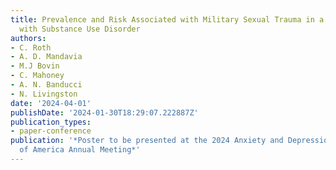 ```yaml
---
title: Prevalence and Risk Associated with Military Sexual Trauma in a Sample of Veterans
  with Substance Use Disorder
authors:
- C. Roth
- A. D. Mandavia
- M.J Bovin
- C. Mahoney
- A. N. Banducci
- N. Livingston
date: '2024-04-01'
publishDate: '2024-01-30T18:29:07.222887Z'
publication_types:
- paper-conference
publication: '*Poster to be presented at the 2024 Anxiety and Depression Association
  of America Annual Meeting*'
---
```

